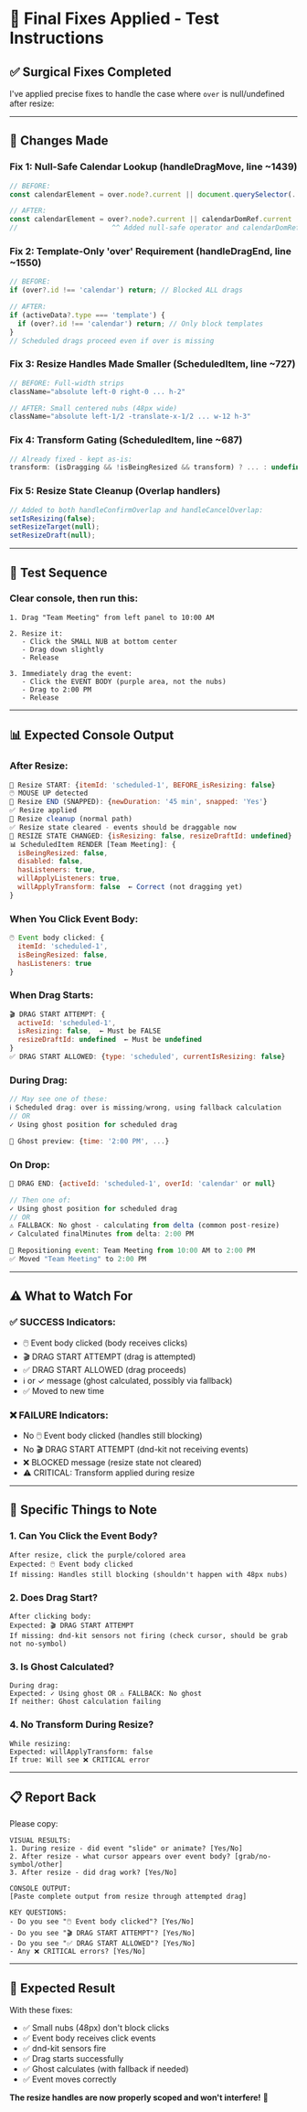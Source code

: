 # 🎯 Final Fixes Applied - Test Instructions

## ✅ Surgical Fixes Completed

I've applied precise fixes to handle the case where `over` is null/undefined after resize:

---

## 🔧 Changes Made

### **Fix 1: Null-Safe Calendar Lookup** (handleDragMove, line ~1439)
```javascript
// BEFORE:
const calendarElement = over.node?.current || document.querySelector(...);

// AFTER:
const calendarElement = over?.node?.current || calendarDomRef.current || document.querySelector(...);
//                       ^^ Added null-safe operator and calendarDomRef fallback
```

### **Fix 2: Template-Only 'over' Requirement** (handleDragEnd, line ~1550)
```javascript
// BEFORE:
if (over?.id !== 'calendar') return; // Blocked ALL drags

// AFTER:
if (activeData?.type === 'template') {
  if (over?.id !== 'calendar') return; // Only block templates
}
// Scheduled drags proceed even if over is missing
```

### **Fix 3: Resize Handles Made Smaller** (ScheduledItem, line ~727)
```javascript
// BEFORE: Full-width strips
className="absolute left-0 right-0 ... h-2"

// AFTER: Small centered nubs (48px wide)
className="absolute left-1/2 -translate-x-1/2 ... w-12 h-3"
```

### **Fix 4: Transform Gating** (ScheduledItem, line ~687)
```javascript
// Already fixed - kept as-is:
transform: (isDragging && !isBeingResized && transform) ? ... : undefined
```

### **Fix 5: Resize State Cleanup** (Overlap handlers)
```javascript
// Added to both handleConfirmOverlap and handleCancelOverlap:
setIsResizing(false);
setResizeTarget(null);
setResizeDraft(null);
```

---

## 🧪 Test Sequence

### **Clear console, then run this:**

```
1. Drag "Team Meeting" from left panel to 10:00 AM

2. Resize it:
   - Click the SMALL NUB at bottom center
   - Drag down slightly
   - Release

3. Immediately drag the event:
   - Click the EVENT BODY (purple area, not the nubs)
   - Drag to 2:00 PM
   - Release
```

---

## 📊 Expected Console Output

### **After Resize:**
```javascript
🔧 Resize START: {itemId: 'scheduled-1', BEFORE_isResizing: false}
🖱️ MOUSE UP detected
🔧 Resize END (SNAPPED): {newDuration: '45 min', snapped: 'Yes'}
✅ Resize applied
🧹 Resize cleanup (normal path)
✅ Resize state cleared - events should be draggable now
🔄 RESIZE STATE CHANGED: {isResizing: false, resizeDraftId: undefined}
📊 ScheduledItem RENDER [Team Meeting]: {
  isBeingResized: false,
  disabled: false,
  hasListeners: true,
  willApplyListeners: true,
  willApplyTransform: false  ← Correct (not dragging yet)
}
```

### **When You Click Event Body:**
```javascript
🖱️ Event body clicked: {
  itemId: 'scheduled-1',
  isBeingResized: false,
  hasListeners: true
}
```

### **When Drag Starts:**
```javascript
🎬 DRAG START ATTEMPT: {
  activeId: 'scheduled-1',
  isResizing: false,  ← Must be FALSE
  resizeDraftId: undefined  ← Must be undefined
}
✅ DRAG START ALLOWED: {type: 'scheduled', currentIsResizing: false}
```

### **During Drag:**
```javascript
// May see one of these:
ℹ️ Scheduled drag: over is missing/wrong, using fallback calculation
// OR
✓ Using ghost position for scheduled drag

👻 Ghost preview: {time: '2:00 PM', ...}
```

### **On Drop:**
```javascript
🏁 DRAG END: {activeId: 'scheduled-1', overId: 'calendar' or null}

// Then one of:
✓ Using ghost position for scheduled drag
// OR
⚠️ FALLBACK: No ghost - calculating from delta (common post-resize)
✓ Calculated finalMinutes from delta: 2:00 PM

🔄 Repositioning event: Team Meeting from 10:00 AM to 2:00 PM
✅ Moved "Team Meeting" to 2:00 PM
```

---

## ⚠️ What to Watch For

### **✅ SUCCESS Indicators:**
- 🖱️ Event body clicked (body receives clicks)
- 🎬 DRAG START ATTEMPT (drag is attempted)
- ✅ DRAG START ALLOWED (drag proceeds)
- ℹ️ or ✓ message (ghost calculated, possibly via fallback)
- ✅ Moved to new time

### **❌ FAILURE Indicators:**
- No 🖱️ Event body clicked (handles still blocking)
- No 🎬 DRAG START ATTEMPT (dnd-kit not receiving events)
- ❌ BLOCKED message (resize state not cleared)
- ⚠️ CRITICAL: Transform applied during resize

---

## 🎯 Specific Things to Note

### **1. Can You Click the Event Body?**
```
After resize, click the purple/colored area
Expected: 🖱️ Event body clicked
If missing: Handles still blocking (shouldn't happen with 48px nubs)
```

### **2. Does Drag Start?**
```
After clicking body:
Expected: 🎬 DRAG START ATTEMPT
If missing: dnd-kit sensors not firing (check cursor, should be grab not no-symbol)
```

### **3. Is Ghost Calculated?**
```
During drag:
Expected: ✓ Using ghost OR ⚠️ FALLBACK: No ghost
If neither: Ghost calculation failing
```

### **4. No Transform During Resize?**
```
While resizing:
Expected: willApplyTransform: false
If true: Will see ❌ CRITICAL error
```

---

## 📋 Report Back

Please copy:

```
VISUAL RESULTS:
1. During resize - did event "slide" or animate? [Yes/No]
2. After resize - what cursor appears over event body? [grab/no-symbol/other]
3. After resize - did drag work? [Yes/No]

CONSOLE OUTPUT:
[Paste complete output from resize through attempted drag]

KEY QUESTIONS:
- Do you see "🖱️ Event body clicked"? [Yes/No]
- Do you see "🎬 DRAG START ATTEMPT"? [Yes/No]
- Do you see "✅ DRAG START ALLOWED"? [Yes/No]
- Any ❌ CRITICAL errors? [Yes/No]
```

---

## 🚀 Expected Result

With these fixes:
- ✅ Small nubs (48px) don't block clicks
- ✅ Event body receives click events  
- ✅ dnd-kit sensors fire
- ✅ Drag starts successfully
- ✅ Ghost calculates (with fallback if needed)
- ✅ Event moves correctly

**The resize handles are now properly scoped and won't interfere!** 🎯

